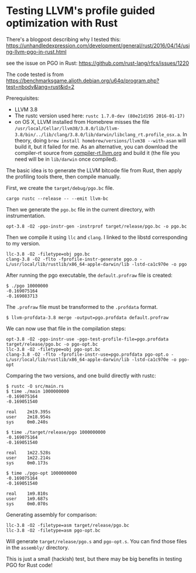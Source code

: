 # Testing LLVM's profile guided optimization with Rust

There's a blogpost describing why I tested this: https://unhandledexpression.com/development/general/rust/2016/04/14/using-llvm-pgo-in-rust.html

see the issue on PGO in Rust: https://github.com/rust-lang/rfcs/issues/1220

The code tested is from https://benchmarksgame.alioth.debian.org/u64q/program.php?test=nbody&lang=rust&id=2

Prerequisites:

* LLVM 3.8
* The rustc version used here: `rustc 1.7.0-dev (80e21d195 2016-01-17)`
* on OS X, LLVM installed from Homebrew misses the file `/usr/local/Cellar/llvm38/3.8.0/lib/llvm-3.8/bin/../lib/clang/3.8.0/lib/darwin/libclang_rt.profile_osx.a`. In theory, doing `brew install homebrew/versions/llvm38 --with-asan` will build it, but it failed for me. As an alternative, you can download the compiler-rt source from [compiler-rt.llvm.org](http://compiler-rt.llvm.org/) and build it (the file you need will be in `lib/darwin` once compiled).

The basic idea is to generate the LLVM bitcode file from Rust, then apply the profiling tools there, then compile manually.

First, we create the `target/debug/pgo.bc` file.
```
cargo rustc --release -- --emit llvm-bc
```

Then we generate the `pgo.bc` file in the current directory, with instrumentation.

```
opt-3.8 -O2 -pgo-instr-gen -instrprof target/release/pgo.bc -o pgo.bc
```

Then we compile it using `llc` and `clang`. I linked to the libstd corresponding to my version.

```
llc-3.8 -O2 -filetype=obj pgo.bc
clang-3.8 -O2 -flto -fprofile-instr-generate pgo.o -L/usr/local/lib/rustlib/x86_64-apple-darwin/lib -lstd-ca1c970e -o pgo
```

After running the pgo executable, the `default.profraw` file is created:

```
$ ./pgo 10000000
-0.169075164
-0.169083713
```

The `.profraw` file must be transformed to the `.profdata` format.

```
$ llvm-profdata-3.8 merge -output=pgo.profdata default.profraw
```

We can now use that file in the compilation steps:

```
opt-3.8 -O2 -pgo-instr-use -pgo-test-profile-file=pgo.profdata target/release/pgo.bc -o pgo-opt.bc
llc-3.8 -O2 -filetype=obj pgo-opt.bc
clang-3.8 -O2 -flto -fprofile-instr-use=pgo.profdata pgo-opt.o -L/usr/local/lib/rustlib/x86_64-apple-darwin/lib -lstd-ca1c970e -o pgo-opt
```

Comparing the two versions, and one build directly with rustc:

```
$ rustc -O src/main.rs
$ time ./main 1000000000
-0.169075164
-0.169051540

real    2m19.395s
user    2m18.954s
sys     0m0.240s

$ time ./target/release/pgo 1000000000
-0.169075164
-0.169051540

real    1m22.528s
user    1m22.214s
sys     0m0.173s

$ time ./pgo-opt 1000000000
-0.169075164
-0.169051540

real    1m9.810s
user    1m9.687s
sys     0m0.070s
```

Generating assembly for comparison:

```
llc-3.8 -O2 -filetype=asm target/release/pgo.bc
llc-3.8 -O2 -filetype=asm pgo-opt.bc
```

Will generate `target/release/pgo.s` and `pgo-opt.s`.
You can find those files in the `assembly/` directory.

This is just a small (hackish) test, but there may be big benefits in testing PGO for Rust code!
